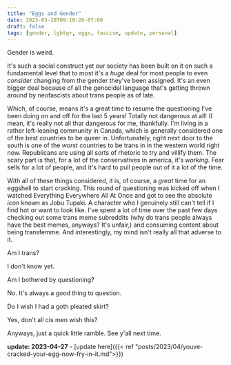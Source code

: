 ```yaml
---
title: "Eggs and Gender"
date: 2023-03-28T09:10:26-07:00
draft: false
tags: [gender, lgbtq+, eggs, fascism, update, personal]
---
```

Gender is weird.

It's such a social construct yet our society has been built on it on such a
fundamental level that to most it's a *huge* deal for most people to even
*consider* changing from the gender they've been assigned. It's an even bigger
deal because of all the genocidal language that's getting thrown around by
neofascists about trans people as of late.

Which, of course, means it's a great time to resume the questioning I've been
doing on and off for the last 5 years! Totally not dangerous at all! (I mean,
it's really not all thar dangerous for me, thankfully. I'm living in a rather
left-leaning community in Canada, which is generally considered one of the best
countries to be queer in. Unfortunately, right next door to the south is one of
the *worst* countries to be trans in in the western world right now.
Republicans are using all sorts of rhetoric to try and villify them. The scary
part is that, for a lot of the conservatives in america, it's *working*. Fear
sells for a lot of people, and it's hard to pull people out of it a lot of the
time.

With all of these things considered, it is, of course, a *great* time for an
eggshell to start cracking. This round of questioning was kicked off when I
watched Everything Everywhere All At Once and got to see the absolute *icon*
known as Jobu Tupaki. A character who I genuinely still can't tell if I find
hot or want to look like. I've spent a lot of time over the past few days
checking out some trans meme subreddits (why do trans people always have the
best memes, anyways? It's unfair,) and consuming content about being
transfemme. And interestingly, my mind isn't really all that adverse to it.

Am I trans?

I don't know yet.

Am I bothered by questioning?

No. It's always a good thing to question.

Do I wish I had a goth pleated skirt?

Yes, don't all cis men wish this?

Anyways, just a quick little ramble. See y'all next time.

**update: 2023-04-27** -
[update here]({{< ref "posts/2023/04/youve-cracked-your-egg-now-fry-in-it.md">}})
